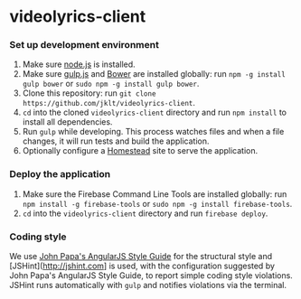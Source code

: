 videolyrics-client
==================

### Set up development environment
1. Make sure [node.js](http://nodejs.org) is installed.
2. Make sure [gulp.js](http://gulpjs.com) and [Bower](http://bower.io) are installed globally: run `npm -g install gulp bower` or `sudo npm -g install gulp bower`.
2. Clone this repository: run `git clone https://github.com/jklt/videolyrics-client`.
3. `cd` into the cloned `videolyrics-client` directory and run `npm install` to install all dependencies.
4. Run `gulp` while developing. This process watches files and when a file changes, it will run tests and build the application.
5. Optionally configure a [Homestead](http://laravel.com/docs/homestead) site to serve the application.

### Deploy the application
1. Make sure the Firebase Command Line Tools are installed globally: run `npm install -g firebase-tools` or `sudo npm -g install firebase-tools`.
2. `cd` into the `videolyrics-client` directory and run `firebase deploy`.


### Coding style
We use [John Papa's AngularJS Style Guide](https://github.com/johnpapa/angularjs-styleguide) for the structural style
and [JSHint](http://jshint.com] is used, with the configuration suggested by John Papa's AngularJS Style Guide,
to report simple coding style violations. JSHint runs automatically with `gulp` and notifies violations via the terminal.